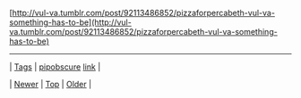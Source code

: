 <!--
title:
date: 2020-06-28T15:27:00.352Z
tags: pipobscure, link
-->




[http://vul-va.tumblr.com/post/92113486852/pizzaforpercabeth-vul-va-something-has-to-be](http://vul-va.tumblr.com/post/92113486852/pizzaforpercabeth-vul-va-something-has-to-be)

<!--BOTTOM-POST-NAVIGATION-->
---

| [Tags](tags.md) | [pipobscure](tag-pipobscure.md) [link](tag-link.md) |

| [Newer](92167472989.md) | [Top](index.md) | [Older](92202421758.md) |